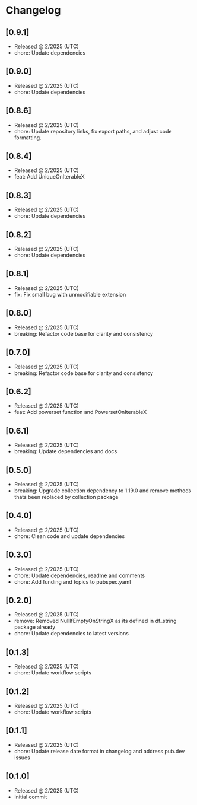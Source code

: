 # Changelog

## [0.9.1]

- Released @ 2/2025 (UTC)
- chore: Update dependencies

## [0.9.0]

- Released @ 2/2025 (UTC)
- chore: Update dependencies

## [0.8.6]

- Released @ 2/2025 (UTC)
- chore: Update repository links, fix export paths, and adjust code formatting.

## [0.8.4]

- Released @ 2/2025 (UTC)
- feat: Add UniqueOnIterableX

## [0.8.3]

- Released @ 2/2025 (UTC)
- chore: Update dependencies

## [0.8.2]

- Released @ 2/2025 (UTC)
- chore: Update dependencies

## [0.8.1]

- Released @ 2/2025 (UTC)
- fix: Fix small bug with unmodifiable extension

## [0.8.0]

- Released @ 2/2025 (UTC)
- breaking: Refactor code base for clarity and consistency

## [0.7.0]

- Released @ 2/2025 (UTC)
- breaking: Refactor code base for clarity and consistency

## [0.6.2]

- Released @ 2/2025 (UTC)
- feat: Add powerset function and PowersetOnIterableX

## [0.6.1]

- Released @ 2/2025 (UTC)
- breaking: Update dependencies and docs

## [0.5.0]

- Released @ 2/2025 (UTC)
- breaking: Upgrade collection dependency to 1.19.0 and remove methods thats been replaced by collection package

## [0.4.0]

- Released @ 2/2025 (UTC)
- chore: Clean code and update dependencies

## [0.3.0]

- Released @ 2/2025 (UTC)
- chore: Update dependencies, readme and comments
- chore: Add funding and topics to pubspec.yaml

## [0.2.0]

- Released @ 2/2025 (UTC)
- remove: Removed NullIfEmptyOnStringX as its defined in df_string package already
- chore: Update dependencies to latest versions

## [0.1.3]

- Released @ 2/2025 (UTC)
- chore: Update workflow scripts

## [0.1.2]

- Released @ 2/2025 (UTC)
- chore: Update workflow scripts

## [0.1.1]

- Released @ 2/2025 (UTC)
- chore: Update release date format in changelog and address pub.dev issues

## [0.1.0]

- Released @ 2/2025 (UTC)
- Initial commit
